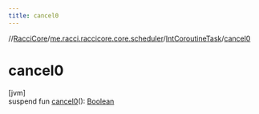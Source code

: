 ```yaml
---
title: cancel0
---
```

//[RacciCore](../../../index.html)/[me.racci.raccicore.core.scheduler](../index.html)/[IntCoroutineTask](index.html)/[cancel0](cancel0.html)



# cancel0



[jvm]\
suspend fun [cancel0](cancel0.html)(): [Boolean](https://kotlinlang.org/api/latest/jvm/stdlib/kotlin/-boolean/index.html)




